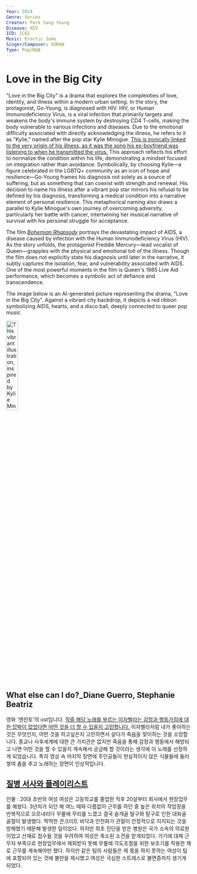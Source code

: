 ```yaml
---
Year: 2024
Genre: Series
Creator: Park Sang Young
Disease: HIV
ICD: 1C62
Music: Eroctic Joke
Singer/Composer: SURAN 
Type: Pop/R&B
---
```


# Love in the Big City

"Love in the Big City" is a drama that explores the complexities of love, identity, and illness within a modern urban setting. In the story, the protagonist, Go-Young, is diagnosed with HIV. HIV, or Human Immunodeficiency Virus, is a viral infection that primarily targets and weakens the body's immune system by destroying CD4 T-cells, making the body vulnerable to various infections and diseases. Due to the emotional difficulty associated with directly acknowledging the illness, he refers to it as "Kylie," named after the pop star Kylie Minogue. [This is ironically linked to the very origin of his illness, as it was the song his ex-boyfriend was listening to when he transmitted the virus.](https://youtu.be/FAYCftyvVAg?si=vEXjja-HYzflOLrL) This approach reflects his effort to normalize the condition within his life, demonstrating a mindset focused on integration rather than avoidance. Symbolically, by choosing Kylie—a figure celebrated in the LGBTQ+ community as an icon of hope and resilience—Go-Young frames his diagnosis not solely as a source of suffering, but as something that can coexist with strength and renewal. His decision to name his illness after a vibrant pop star mirrors his refusal to be defined by his diagnosis, transforming a medical condition into a narrative element of personal resilience. This metaphorical naming also draws a parallel to Kylie Minogue's own journey of overcoming adversity, particularly her battle with cancer, intertwining her musical narrative of survival with his personal struggle for acceptance.

The film [*Bohemian Rhapsody*](kwak_junyeong.md) portrays the devastating impact of AIDS, a disease caused by infection with the Human Immunodeficiency Virus (HIV). As the story unfolds, the protagonist Freddie Mercury—lead vocalist of Queen—grapples with the physical and emotional toll of the illness. Though the film does not explicitly state his diagnosis until later in the narrative, it subtly captures the isolation, fear, and vulnerability associated with AIDS. One of the most powerful moments in the film is Queen's 1985 Live Aid performance, which becomes a symbolic act of defiance and transcendence.

The image below is an AI-generated picture representing the drama, "Love in the Big City". Against a vibrant city backdrop, it depicts a red ribbon symbolizing AIDS, hearts, and a disco ball, deeply connected to queer pop music

<img src="./yum_jihyeon_img.png" alt="This vibrant illustration, inspired by Kylie Minogue's music, subtly blends elements of disco and pop with symbols related to HIV awareness, set against a dark, urban backdrop." style="width:25%;" />

## What else can I do?_Diane Guerro, Stephanie Beatriz
영화 '엔칸토'의 ost입니다. [작중 해당 노래를 부르는 이자벨라는 감정과 행동가짐에 대한 압박이 없었다면 어떤 것을 더 할 수 있을지 고민합니다.](https://youtu.be/bBeZSuHI4Qc?si=9u0H-2328VfslT_i) 이자벨라처럼 내가 좋아하는 것은 무엇인지, 어떤 것을 하고싶은지 고민하면서 살다가 죽음을 맞이하는 것을 소망합니다. 종교나 사후세계에 대한 큰 가치관은 없지만 죽음을 통해 감정과 행동에서 해방되고 나면 어떤 것을 할 수 있을지 계속해서 궁금해 할 것이라는 생각에 이 노래를 선정하게 되었습니다. 특히 영상 속 마지막 장면에 주인공들이 현실적이지 않은 식물들에 둘러쌓여 춤을 추고 노래하는 장면이 인상적입니다.

## [질병 서사와 플레이리스트](https://youtube.com/playlist?list=PLD5o1TPcjC-J--V3d7S5yfAjyEjY0EvWr&si=ZFziFhTX8Sme2BJi)
인물 : 20대 초반의 여성
여성은 고등학교를 졸업한 직후 20살부터 회사에서 현장업무를 해왔다. 3년차가 되던 해 여느 때와 다름없이 근무를 하던 중 높은 위치의 작업장을 반복적으로 오르내리다 무릎에 무리를 느꼈고 결국 슬개골 탈구와 탈구로 인한 대퇴골 골절이 발생했다. 딱딱한 콘크리트 바닥과 안전화가 관절이 안정적으로 지지되는 것을 방해했기 때문해 발생한 일이었다. 하지만 최초 진단을 받은 병원은 국가 소속의 의료원이었고 산재로 접수될 것을 우려하여 여성은 축소된 소견을 받게되었다. 거기에 대체 근무자 부족으로 현장업무에서 제외받지 못해 무릎에 각도조절을 위한 보조기를 착용한 채로 근무를 계속해야만 했다. 하지만 같은 팀의 사람들은 제 몫을 하지 못하는 여성이 팀에 포함되어 있는 것에 불만을 제시했고 여성은 극심한 스트레스로 불면증까지 생기게 되었다. 


